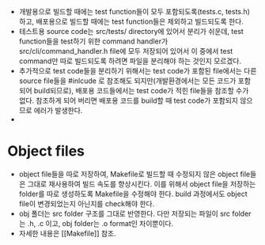- 개발용으로 빌드할 때에는 test function들이 모두 포함되도록(tests.c, tests.h) 하고, 배포용으로 빌드할 때에는 test function들은 제외하고 빌드되도록 한다. 
- 테스트용 source code는 src/tests/ directory에 있어서 분리가 쉬운데, test function들을 test하기 위한 command handler가 src/cli/command_handler.h file에 모두 저장되어 있어서 이 중에서 test command만 따로 빌드되도록 하려면 파일을 분리해야 하는 것인지 모르겠다. 
- 추가적으로 test code들을 분리하기 위해서는 test code가 포함된 file에서는 다른 source file들을 #inlcude 로 참조해도 되지만(개발환경에서는 모든 코드가 포함되어 build되므로), 배포용 코드들에서는 test code가 적힌 file들을 참조할 수가 없다. 참조하게 되어 버리면 배포용 코드를 build할 때 test code가 포함되지 않으므로 에러가 발생한다. 
- 
# Object files
- object file들을 따로 저장하여, Makefile로 빌드할 때 수정되지 않은 object file들은 그대로 재사용하여 빌드 속도를 향상시킨다. 이를 위해서 object file을 저장하는 folder를 따로 생성하도록 Makefile을 수정해야 한다. build 과정에서도 object file이 변경되었는지 아닌지를 check해야 한다. 
- obj 폴더는 src folder 구조를 그대로 반영한다. 다만 저장되는 파일이 src folder는 .h, .c 이고, obj folder는 .o format인 차이뿐이다. 
- 자세한 내용은 [[Makefile]] 참조.